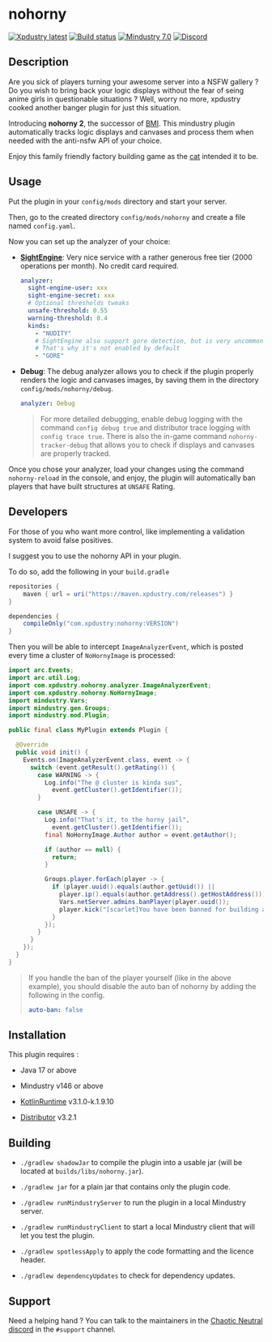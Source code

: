 # nohorny

[![Xpdustry latest](https://maven.xpdustry.com/api/badge/latest/releases/com/xpdustry/nohorny?color=00FFFF&name=nohorny&prefix=v)](https://github.com/xpdustry/nohorny/releases)
[![Build status](https://github.com/xpdustry/nohorny/actions/workflows/build.yml/badge.svg?branch=master&event=push)](https://github.com/xpdustry/nohorny/actions/workflows/build.yml)
[![Mindustry 7.0 ](https://img.shields.io/badge/Mindustry-7.0-ffd37f)](https://github.com/Anuken/Mindustry/releases)
[![Discord](https://img.shields.io/discord/519293558599974912?color=00b0b3&label=Discord)](https://discord.xpdustry.com)

## Description

Are you sick of players turning your awesome server into a NSFW gallery ?
Do you wish to bring back your logic displays without the fear of seing anime girls in questionable situations ?
Well, worry no more, xpdustry cooked another banger plugin for just this situation.

Introducing **nohorny 2**, the successor of [BMI](https://github.com/L0615T1C5-216AC-9437/BannedMindustryImage).
This mindustry plugin automatically tracks logic displays and canvases and process them when needed 
with the anti-nsfw API of your choice.

Enjoy this family friendly factory building game as the [cat](https://github.com/Anuken) intended it to be.

## Usage

Put the plugin in your `config/mods` directory and start your server.

Then, go to the created directory `config/mods/nohorny` and create a file named `config.yaml`.

Now you can set up the analyzer of your choice:

- **[SightEngine](https://sightengine.com/)**: Very nice service with a rather generous free tier
  (2000 operations per month). No credit card required.
 
  ```yaml
  analyzer:
    sight-engine-user: xxx
    sight-engine-secret: xxx
    # Optional thresholds tweaks
    unsafe-threshold: 0.55
    warning-threshold: 0.4
    kinds:
      - "NUDITY"
      # SightEngine also support gore detection, but is very uncommon in mindustry
      # That's why it's not enabled by default
      - "GORE"
  ```

- **Debug**: The debug analyzer allows you to check if the plugin properly renders the logic and canvases images,
  by saving them in the directory `config/mods/nohorny/debug`.

  ```yaml
  analyzer: Debug
  ```
  
  > For more detailed debugging, enable debug logging with the command `config debug true` 
  and distributor trace logging with `config trace true`.
  There is also the in-game command `nohorny-tracker-debug` that allows you to check 
  if displays and canvases are properly tracked.
  
Once you chose your analyzer, load your changes using the command `nohorny-reload` in the console, and enjoy,
the plugin will automatically ban players that have built structures at `UNSAFE` Rating.

## Developers

For those of you who want more control, like implementing a validation system to avoid false positives.

I suggest you to use the nohorny API in your plugin.

To do so, add the following in your `build.gradle`

```gradle
repositories {
    maven { url = uri("https://maven.xpdustry.com/releases") }
}

dependencies {
    compileOnly("com.xpdustry:nohorny:VERSION")
}
```

Then you will be able to intercept `ImageAnalyzerEvent`, which 
is posted every time a cluster of `NoHornyImage` is processed:

```java
import arc.Events;
import arc.util.Log;
import com.xpdustry.nohorny.analyzer.ImageAnalyzerEvent;
import com.xpdustry.nohorny.NoHornyImage;
import mindustry.Vars;
import mindustry.gen.Groups;
import mindustry.mod.Plugin;

public final class MyPlugin extends Plugin {

  @Override
  public void init() {
    Events.on(ImageAnalyzerEvent.class, event -> {
      switch (event.getResult().getRating()) {
        case WARNING -> {
          Log.info("The @ cluster is kinda sus",
            event.getCluster().getIdentifier());
        }

        case UNSAFE -> {
          Log.info("That's it, to the horny jail",
            event.getCluster().getIdentifier());
          final NoHornyImage.Author author = event.getAuthor();

          if (author == null) {
            return;
          }

          Groups.player.forEach(player -> {
            if (player.uuid().equals(author.getUuid()) ||
              player.ip().equals(author.getAddress().getHostAddress())) {
              Vars.netServer.admins.banPlayer(player.uuid());
              player.kick("[scarlet]You have been banned for building a NSFW building.");
            }
          });
        }
      }
    });
  }
}
```

> If you handle the ban of the player yourself (like in the above example),
> you should disable the auto ban of nohorny by adding the following in the config.
> ```yaml
> auto-ban: false
> ```

## Installation

This plugin requires :

- Java 17 or above

- Mindustry v146 or above

- [KotlinRuntime](https://github.com/xpdustry/kotlin-runtime) v3.1.0-k.1.9.10

- [Distributor](https://github.com/xpdustry/distributor) v3.2.1

## Building

- `./gradlew shadowJar` to compile the plugin into a usable jar (will be located at `builds/libs/nohorny.jar`).

- `./gradlew jar` for a plain jar that contains only the plugin code.

- `./gradlew runMindustryServer` to run the plugin in a local Mindustry server.

- `./gradlew runMindustryClient` to start a local Mindustry client that will let you test the plugin.

- `./gradlew spotlessApply` to apply the code formatting and the licence header.

- `./gradlew dependencyUpdates` to check for dependency updates.

## Support

Need a helping hand ? You can talk to the maintainers in the [Chaotic Neutral discord](https://discord.xpdustry.com) in
the `#support` channel.
